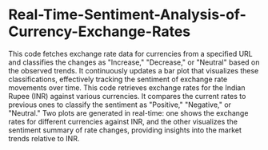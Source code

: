 # Real-Time-Sentiment-Analysis-of-Currency-Exchange-Rates
This code fetches exchange rate data for currencies from a specified URL and classifies the changes as "Increase," "Decrease," or "Neutral" based on the observed trends. It continuously updates a bar plot that visualizes these classifications, effectively tracking the sentiment of exchange rate movements over time.
This code retrieves exchange rates for the Indian Rupee (INR) against various currencies. It compares the current rates to previous ones to classify the sentiment as "Positive," "Negative," or "Neutral." Two plots are generated in real-time: one shows the exchange rates for different currencies against INR, and the other visualizes the sentiment summary of rate changes, providing insights into the market trends relative to INR.
